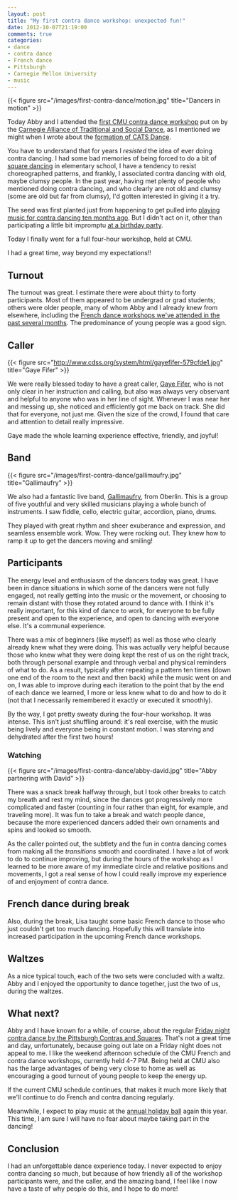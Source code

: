 ```yaml
---
layout: post
title: "My first contra dance workshop: unexpected fun!"
date: 2012-10-07T21:19:00
comments: true
categories: 
- dance
- contra dance
- French dance
- Pittsburgh
- Carnegie Mellon University
- music
---
```

{{< figure src="/images/first-contra-dance/motion.jpg" title="Dancers in motion" >}}

Today Abby and I attended the [first CMU contra dance workshop](http://www.facebook.com/events/374623475947550/) put on by the [Carnegie Alliance of Traditional and Social Dance](http://www.facebook.com/catsdancepgh), as I mentioned we might when I wrote about the [formation of CATS Dance](/blog/2012/09/28/another-french-music-jam-also-announcing-cats-dance/).

You have to understand that for years I *resisted* the idea of ever doing contra dancing. I had some bad memories of being forced to do a bit of [square dancing](http://en.wikipedia.org/wiki/Square_dance) in elementary school, I have a tendency to resist choreographed patterns, and frankly, I associated contra dancing with old, maybe clumsy people. In the past year, having met plenty of people who mentioned doing contra dancing, and who clearly are not old and clumsy (some are old but far from clumsy), I'd gotten interested in giving it a try.

The seed was first planted just from happening to get pulled into [playing music for contra dancing ten months ago](/blog/2011/12/11/learning-another-instrument-the-tin-whistle/). But I didn't act on it, other than participating a little bit impromptu [at a birthday party](/blog/2012/03/31/my-first-sampling-of-english-country-dance-and-contra-dance/).

Today I finally went for a full four-hour workshop, held at CMU.

I had a great time, way beyond my expectations!!

<!--more-->

## Turnout

The turnout was great. I estimate there were about thirty to forty participants. Most of them appeared to be undergrad or grad students; others were older people, many of whom Abby and I already knew from elsewhere, including the [French dance workshops we've attended in the past several months](/blog/categories/french-dance/). The predominance of young people was a good sign.

## Caller

{{< figure src="http://www.cdss.org/system/html/gayefifer-579cfde1.jpg" title="Gaye Fifer" >}}

We were really blessed today to have a great caller, [Gaye Fifer](http://wa64.com/Waltz.html), who is not only clear in her instruction and calling, but also was always very observant and helpful to anyone who was in her line of sight. Whenever I was near her and messing up, she noticed and efficiently got me back on track. She did that for everyone, not just me. Given the size of the crowd, I found that care and attention to detail really impressive.

Gaye made the whole learning experience effective, friendly, and joyful!

## Band

{{< figure src="/images/first-contra-dance/gallimaufry.jpg" title="Gallimaufry" >}}

We also had a fantastic live band, [Gallimaufry](http://www.facebook.com/gallimaufryband), from Oberlin. This is a group of five youthful and very skilled musicians playing a whole bunch of instruments. I saw fiddle, cello, electric guitar, accordion, piano, drums.

They played with great rhythm and sheer exuberance and expression, and seamless ensemble work. Wow. They were rocking out. They knew how to ramp it up to get the dancers moving and smiling!

## Participants

The energy level and enthusiasm of the dancers today was great. I have been in dance situations in which some of the dancers were not fully engaged, not really getting into the music or the movement, or choosing to remain distant with those they rotated around to dance with. I think it's really important, for this kind of dance to work, for everyone to be fully present and open to the experience, and open to dancing with everyone else. It's a communal experience.

There was a mix of beginners (like myself) as well as those who clearly already knew what they were doing. This was actually very helpful because those who knew what they were doing kept the rest of us on the right track, both through personal example and through verbal and physical reminders of what to do. As a result, typically after repeating a pattern ten times (down one end of the room to the next and then back) while the music went on and on, I was able to improve during each iteration to the point that by the end of each dance we learned, I more or less knew what to do and how to do it (not that I necessarily remembered it exactly or executed it smoothly).

By the way, I got pretty sweaty during the four-hour workshop. It was intense. This isn't just shuffling around: it's real exercise, with the music being lively and everyone being in constant motion. I was starving and dehydrated after the first two hours!

### Watching

{{< figure src="/images/first-contra-dance/abby-david.jpg" title="Abby partnering with David" >}}

There was a snack break halfway through, but I took other breaks to catch my breath and rest my mind, since the dances got progressively more complicated and faster (counting in four rather than eight, for example, and traveling more). It was fun to take a break and watch people dance, because the more experienced dancers added their own ornaments and spins and looked so smooth.

As the caller pointed out, the subtlety and the fun in contra dancing comes from making all the *transitions* smooth and coordinated. I have a lot of work to do to continue improving, but during the hours of the workshop as I learned to be more aware of my immediate circle and relative positions and movements, I got a real sense of how I could really improve my experience of and enjoyment of contra dance.

## French dance during break

Also, during the break, Lisa taught some basic French dance to those who just couldn't get too much dancing. Hopefully this will translate into increased participation in the upcoming French dance workshops.

## Waltzes

As a nice typical touch, each of the two sets were concluded with a waltz. Abby and I enjoyed the opportunity to dance together, just the two of us, during the waltzes.

## What next?

Abby and I have known for a while, of course, about the regular [Friday night contra dance by the Pittsburgh Contras and Squares](http://pittsburghcontra.org/). That's not a great time and day, unfortunately, because going out late on a Friday night does not appeal to me. I like the weekend afternoon schedule of the CMU French and contra dance workshops, currently held 4-7 PM. Being held at CMU also has the large advantages of being very close to home as well as encouraging a good turnout of young people to keep the energy up.

If the current CMU schedule continues, that makes it much more likely that we'll continue to do French and contra dancing regularly.

Meanwhile, I expect to play music at the [annual holiday ball](/blog/2011/12/16/playing-recorder-and-flute-at-the-holiday-ball/) again this year. This time, I am sure I will have no fear about maybe taking part in the dancing!

## Conclusion

I had an unforgettable dance experience today. I never expected to enjoy contra dancing so much, but because of how friendly all of the workshop participants were, and the caller, and the amazing band, I feel like I now have a taste of why people do this, and I hope to do more!
